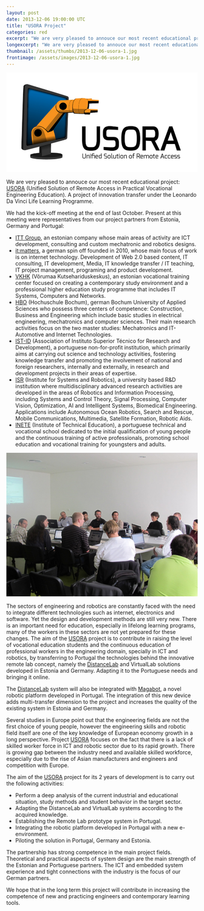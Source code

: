 ```yaml
---
layout: post
date: 2013-12-06 19:00:00 UTC
title: "USORA Project"
categories: red
excerpt: "We are very pleased to annouce our most recent educational project: USORA (Unified Solution of Remote Access in Practical Vocational Engineering Education). A project of innovation transfer under the Leonardo Da Vinci Life Learning Programme."
longexcerpt: "We are very pleased to annouce our most recent educational project: USORA (Unified Solution of Remote Access in Practical Vocational Engineering Education). A project of innovation transfer under the Leonardo Da Vinci Life Learning Programme."
thumbnail: /assets/thumbs/2013-12-06-usora-1.jpg
frontimage: /assets/images/2013-12-06-usora-1.jpg
---
```


<img src="/assets/images/2013-12-06-usora-1.jpg"/>

We are very pleased to annouce our most recent educational project: <a href="http://usora.cc/">USORA</a> (Unified Solution of Remote Access in Practical Vocational Engineering Education). A project of innovation transfer under the Leonardo Da Vinci Life Learning Programme.

We had the kick-off meeting at the end of last October. Present at this meeting were representatives from our project partners from Estonia, Germany and Portugal:

- <a href="http://www.ittgroup.ee/">ITT Group</a>, an estonian company whose main areas of activity are ICT development, consulting and custom mechatronic and robotics designs.
- <a href="http://it-matters.eu/">it:matters</a>, a german spin off founded in 2010, whose main focus of work is on internet technology. Development of Web 2.0 based content, IT consulting, IT development, Media, IT knowledge transfer / IT teaching, IT project management, programing and product development.
- <a href="http://www.vkhk.ee/">VKHK</a> (Võrumaa Kutsehariduskeskus), an estonian vocational training center focused on creating a contemporary study environment and a professional higher education study programme that includes IT Systems, Computers and Networks.
- <a href="http://www.hochschule-bochum.de/en/">HBO</a> (Hochuschule Bochum), german Bochum University of Applied Sciences who possess three centers of competence: Construction, Business and Engineering which include basic studies in electrical engineering, mechatronics and computer sciences. Their main research activities focus on the two master studies: Mechatronics and IT-Automotive and Internet Technologies.
- <a href="http://www.isr.ist.utl.pt">IST-ID</a> (Association of Instituto Superior Técnico for Research and Development), a portuguese non-for-profit institution, which primarily aims at carrying out science and technology activities, fostering knowledge transfer and promoting the involvement of national and foreign researchers, internally and externally, in research and development projects in their areas of expertise.
- <a href="http://welcome.isr.ist.utl.pt/home/">ISR</a> (Institute for Systems and Robotics), a university based R&D institution where multidisciplinary advanced research activities are developed in the areas of Robotics and Information Processing, including Systems and Control Theory, Signal Processing, Computer Vision, Optimization, AI and Intelligent Systems, Biomedical Engineering. Applications include Autonomous Ocean Robotics, Search and Rescue, Mobile Communications, Multimedia, Satellite Formation, Robotic Aids.
- <a href="http://www.inete.pt/">INETE</a> (Institute of Technical Education), a portuguese technical and vocational school dedicated to the initial qualification of young people and the continuous training of active professionals, promoting school education and vocational training for youngsters and adults.

<img src="/assets/images/2013-12-06-usora-2.jpg"/>

The sectors of engineering and robotics are constantly faced with the need to integrate different technologies such as internet, electronics and software. Yet the design and development methods are still very new. There is an important need for education, especially in lifelong learning programs, many of the workers in these sectors are not yet prepared for these changes. The aim of the <a href="http://usora.cc">USORA</a> project is to contribute in raising the level of vocational education students and the continuous education of professional workers in the engineering domain, specially in ICT and robotics, by transferring to Portugal the technologies behind the innovative remote lab concept, namely the <a href="http://home.roboticlab.eu/">DistanceLab</a> and VirtualLab solutions developed in Estonia and Germany. Adapting it to the Portuguese needs and bringing it online.

The <a href="http://home.roboticlab.eu/">DistanceLab</a> system will also be integrated with <a href="http://magabot.cc/">Magabot</a>, a novel robotic platform developed in Portugal. The integration of this new device adds multi-transfer dimension to the project and increases the quality of the existing system in Estonia and Germany. 

Several studies in Europe point out that the engineering fields are not the first choice of young people, however the engineering skills and robotic field itself are one of the key knowledge of European economy growth in a long perspective. Project <a href="http://usora.cc">USORA</a> focuses on the fact that there is a lack of skilled worker force in ICT and robotic sector due to its rapid growth. There is growing gap between the industry need and available skilled workforce, especially due to the rise of Asian manufacturers and engineers and competition with Europe.

The aim of the <a href="http://usora.cc">USORA</a> project for its 2 years of development is to carry out the following activities:

- Perform a deep analysis of the current industrial and educational situation, study methods and student behavior in the target sector.
- Adapting the DistanceLab and VirtualLab systems according to the acquired knowledge.
- Establishing the Remote Lab prototype system in Portugal.
- Integrating the robotic platform developed in Portugal with a new e-environment.
- Piloting the solution in Portugal, Germany and Estonia.

The partnership has strong competence in the main project fields. Theoretical and practical aspects of system design are the main strength of the Estonian and Portuguese partners. The ICT and embedded system experience and tight connections with the industry is the focus of our German partners.

We hope that in the long term this project will contribute in increasing the competence of new and practicing engineers and contemporary learning tools.
